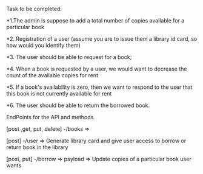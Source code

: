 Task to be completed:

*1.The admin is suppose to add a total number of copies available for a particular book

*2. Registration of a user (assume you are to issue them a library id card, so how would you identify them)

*3. The user should be able to request for a book;

*4. When a book is requested by a user, we would want to decrease the count of the available copies for rent

*5. If a book's availability is zero, then we want to respond to the user that this book is not currently available for rent

*6. The user should be able to return the borrowed book.

EndPoints for the API and methods

[post ,get, put, delete] -/books => 

[post] -/user => Generate library card and give user access to borrow or return book in the library

[post, put] -/borrow => payload =>  Update copies of a particular book user wants  
